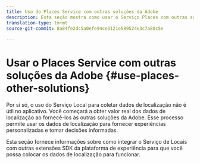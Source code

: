 ```yaml
---
title: Uso do Places Service com outras soluções da Adobe
description: Esta seção mostra como usar o Serviço Places com outras soluções da Adobe.
translation-type: tm+mt
source-git-commit: 8a84fe2dc5a0efe94ce3121e589524e3c7a80c5e

---
```



# Usar o Places Service com outras soluções da Adobe {#use-places-other-solutions}

Por si só, o uso do Serviço Local para coletar dados de localização não é útil no aplicativo. Você começará a obter valor real dos dados de localização ao fornecê-los às outras soluções da Adobe. Esse processo permite usar os dados de localização para fornecer experiências personalizadas e tomar decisões informadas.

Esta seção fornece informações sobre como integrar o Serviço de Locais com outras extensões SDK da plataforma de experiência para que você possa colocar os dados de localização para funcionar.